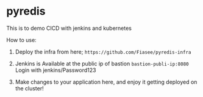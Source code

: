 # pyredis
This is to demo CICD with jenkins and kubernetes

How to use:
1. Deploy the infra from here;
```https://github.com/Fiasee/pyredis-infra```

2. Jenkins is Available at the public ip of bastion
  ```bastion-publi-ip:8080```
  Login with jenkins/Password123
  
3. Make changes to your application here, and enjoy it getting deployed on the cluster!
